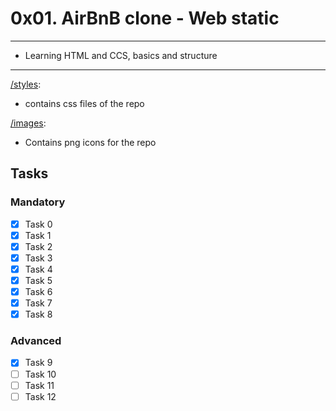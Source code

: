 # 0x01. AirBnB clone - Web static

---
* Learning HTML and CCS, basics and structure
---

[/styles](/styles):
* contains css files of the repo

[/images](/images):
* Contains png icons for the repo

## Tasks 
### Mandatory
- [x] Task 0
- [x] Task 1
- [x] Task 2
- [x] Task 3
- [x] Task 4
- [x] Task 5
- [x] Task 6
- [x] Task 7
- [x] Task 8

### Advanced
- [x] Task 9
- [ ] Task 10
- [ ] Task 11
- [ ] Task 12
